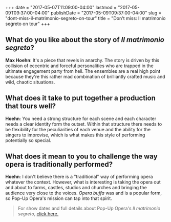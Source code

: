+++
date = "2017-05-07T11:09:00-04:00"
lastmod = "2017-05-09T09:37:00-04:00"
publishDate = "2017-05-09T09:37:00-04:00"
slug = "dont-miss-il-matrimonio-segreto-on-tour"
title = "Don&#039;t miss: Il matrimonio segreto on tour"
+++

## What do you like about the story of *Il matrimonio segreto*?

**Max Hoehn**: It's a piece that revels in anarchy. The story is driven by this collision of eccentric and forceful personalities who are trapped in the ultimate engagement party from hell. The ensembles are a real high point because they're this rather mad combination of brilliantly crafted music and wild, chaotic situations. 

## What does it take to put together a production that tours well?

**Hoehn**: You need a strong structure for each scene and each character needs a clear identity form the outset. Within that structure there needs to be flexibility for the peculiarities of each venue and the ability for the singers to improvise, which is what makes this style of performing potentially so special.

## What does it mean to you to challenge the way opera is traditionally performed?

**Hoehn**: I don't believe there is a "traditional" way of performing opera whatever the context. However, what is interesting is taking the opera out and about to farms, castles, studios and churches and bringing the audience very close to the voices. *Opera buffa* was and is a popular form, so Pop-Up Opera's mission can tap into that spirit.

>For show dates and full details about Pop-Up Opera's *Il matrimonio segreto*, [click here.](http://popupopera.co.uk/whats-on/current/Cimarosas-Il-Matrimonio_Segreto/)
